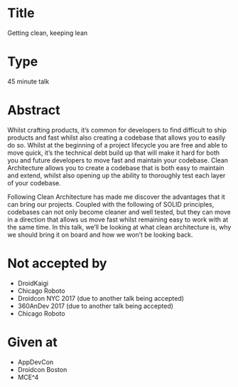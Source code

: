 # Title

Getting clean, keeping lean

# Type

45 minute talk

# Abstract

Whilst crafting products, it’s common for developers to find difficult to ship products and fast whilst also creating a codebase that allows you to easily do so. Whilst at the beginning of a project lifecycle you are free and able to move quick, it’s the technical debt build up that will make it hard for both you and future developers to move fast and maintain your codebase. Clean Architecture allows you to create a codebase that is both easy to maintain and extend, whilst also opening up the ability to thoroughly test each layer of your codebase.

Following Clean Architecture has made me discover the advantages that it can bring our projects. Coupled with the following of SOLID principles, codebases can not only become cleaner and well tested, but they can move in a direction that allows us move fast whilst remaining easy to work with at the same time. In this talk, we’ll be looking at what clean architecture is, why we should bring it on board and how we won’t be looking back.

# Not accepted by

- DroidKaigi
- Chicago Roboto
- Droidcon NYC 2017 (due to another talk being accepted)
- 360AnDev 2017 (due to another talk being accepted)
- Chicago Roboto

# Given at

- AppDevCon
- Droidcon Boston
- MCE^4
